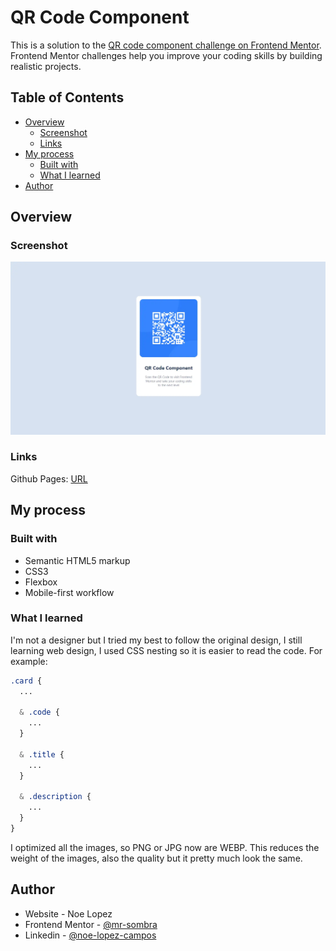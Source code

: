 # QR Code Component

This is a solution to the [QR code component challenge on Frontend Mentor](https://www.frontendmentor.io/challenges/qr-code-component-iux_sIO_H). Frontend Mentor challenges help you improve your coding skills by building realistic projects.

## Table of Contents

- [Overview](#overview)
  - [Screenshot](#screenshot)
  - [Links](#links)
- [My process](#my-process)
  - [Built with](#built-with)
  - [What I learned](#what-i-learned)
- [Author](#author)

## Overview

### Screenshot

![Web browser Screenshot](screenshot.webp "Screenshot of the Web")

### Links

Github Pages: [URL](https://mr-sombra.github.io/qr-code-component/)

## My process

### Built with

* Semantic HTML5 markup
* CSS3
* Flexbox
* Mobile-first workflow

### What I learned

I'm not a designer but I tried my best to follow the original design, I still learning web design, I used CSS nesting so it is easier to read the code. For example:

```css
.card {
  ...

  & .code {
    ...
  }

  & .title {
    ...
  }

  & .description {
    ...
  }
}
```

I optimized all the images, so PNG or JPG now are WEBP. This reduces the weight of the images, also the quality but it pretty much look the same.

## Author

* Website - Noe Lopez
* Frontend Mentor - [@mr-sombra](https://www.frontendmentor.io/profile/mr-sombra)
* Linkedin - [@noe-lopez-campos](https://www.linkedin.com/in/noe-lopez-campos/)
